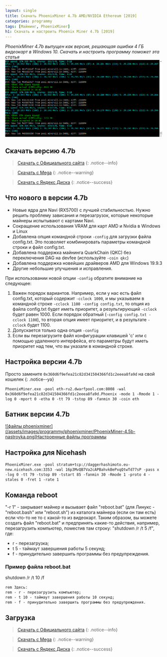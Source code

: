 ```yaml
---
layout: single
title: Скачать PhoenixMiner 4.7b AMD/NVIDIA Ethereum [2019]
categories: programmy
tags: [Майнинг, PhoenixMiner]
h1: Скачать и настроить Phoenix Miner 4.7b [2019]
---
```

*PhoenixMiner 4.7b выпущен как версия, решающая ошибки 4 ГБ видеокарт в Windows 10. Скачать и настроить программу поможет эта статья*
![PhoenixMiner](/assets/images/programmy/phoenixminer/PhoenixMiner-4.7b.png)


## Скачать версию 4.7b

> [Скачать с Официального сайта](https://phoenix-miner.github.io)
{: .notice--info}

> [Скачать с Mega](https://mega.nz/#!TaokVIjS!uOFolEkzVSvB5cdABSwvvinTqYNfvlt_XbjgS7-AaHk)
{: .notice--warning}

>[Скачать с Яндекс Диска](https://yadi.sk/d/RhzT4M5c-u8g_g)
{: .notice--success}

## Что нового в версии 4.7b

<ul>
  <li>Новые ядра для Navi (RX5700) с лучшей стабильностью. Нужно решить проблему зависания и перезагрузок, которые некоторые майнеры испытывают с картами Navi.</li>
  <li>Сокращение использования VRAM для карт AMD и Nvidia в Windows и Linux</li>
  <li>Добавлена опция командной строки <code>-config</code> для загрузки файла config.txt. Это позволяет комбинировать параметры командной строки и файл config.txt.</li>
  <li>Добавлена поддержка майнинга QuarkChain (QKC) без переключения DAG на devfee (используйте <code>-coin qkc</code>)</li>
  <li>Добавлена поддержка новейших драйверов AMD для Windows 19.9.3</li>
  <li>Другие небольшие улучшения и исправления. </li>
</ul>
<p>При использовании новой опции <code>-config</code> обратите внимание на следующее:</p>
<ol>
  <li>Важен порядок вариантов. Например, если у нас есть файл config.txt, который содержит <code>-cclock 1000</code>, и мы указываем в командной строке <code>-cclock 1100 -config config.txt</code>, то опция из файла config.txt будет иметь приоритет, а результирующий <code>-cclock</code> будет равен 1000. Если порядок обратный (<code>-config config.txt -cclock 1100</code>), то вторая опция имеет приоритет, и в результате <code>-cclock</code> будет 1100.</li>
  <li>Допускается только одна опция <code>-config</code></li>
  <li>Если вы перезагрузите файл конфигурации клавишей 'c' или с помощью удаленного интерфейса, его параметры будут иметь приоритет над тем, что вы указали в командной строке.</li>
</ol>



## Настройка версии 4.7b

Просто замените <code>0x360d6f9efea21c82d341504366fd1c2eeea8fa9d</code> на свой кошелек
{: .notice--ya}

```
PhoenixMiner.exe -pool eth-ru2.dwarfpool.com:8008 -wal 0x360d6f9efea21c82d341504366fd1c2eeea8fa9d.Phoenix -mode 1 -Rmode 1 -log 0 -mport 0 -etha 0 -tt 79 -tstop 89 -fanmin 30 -coin eth
```
## Батник версии 4.7b

<a href="/assets/images/programmy/phoenixminer/PhoenixMiner-4.6b-nastroyka.png" class="gray lightbox-image current">
![файлы phoenixminer](/assets/images/programmy/phoenixminer/PhoenixMiner-4.5b-nastroyka.png)<span class="img-tit nev">Настроенные файлы программы</span>
</a>

## Настройка для Nicehash

```
PhoenixMiner.exe -pool stratum+tcp://daggerhashimoto.eu-new.nicehash.com:3353 -wal 16p3MvQB7Va2cAPBahvkBePxqQtwTd77sP -pass x -log 0 -tt 79 -tstop 89 -tstart 85 -fanmin 30 -Rmode 1 -proto 4 -stales 0 -fret 1 -rate 1
```
## Команда  reboot

"-r 1" - закрывает майнер и вызывает файл "reboot.bat" (для Линукс - "reboot.bash" или "reboot.sh") из каталога майнера (если он там есть) если что-то не то с какой-то из видеокарт. Таким образом, вы можете создать файл "reboot.bat" и предпринять какие-то действия, например, перезагрузить компьютер, поместив там строку: "shutdown /r /t 5 /f", где:
- r - перезагрузка;
- t 5 - таймаут завершения работы 5 секунд;
- f - принудительно завершить программы без предупреждения.

### Пример файла reboot.bat

shutdown /r /t 10 /f

```
rem Здесь:
rem - r - перезагрузить компьютер;
rem - t 10 - таймаут завершения работы 10 секунд;
rem - f - принудительно завершить программы без предупреждения.
```

## Загрузка

> [Скачать с Официального сайта](https://phoenix-miner.github.io)
{: .notice--info}

> [Скачать с Mega](https://mega.nz/#!TaokVIjS!uOFolEkzVSvB5cdABSwvvinTqYNfvlt_XbjgS7-AaHk)
{: .notice--warning}

>[Скачать с Яндекс Диска](https://yadi.sk/d/RhzT4M5c-u8g_g)
{: .notice--success}
